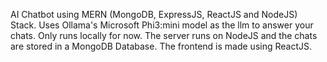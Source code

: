 AI Chatbot using MERN (MongoDB, ExpressJS, ReactJS and NodeJS) Stack. Uses Ollama's Microsoft Phi3:mini model as the llm to answer your chats. Only runs locally for now. The server runs on NodeJS and the chats are stored in a MongoDB Database. The frontend is made using ReactJS.
